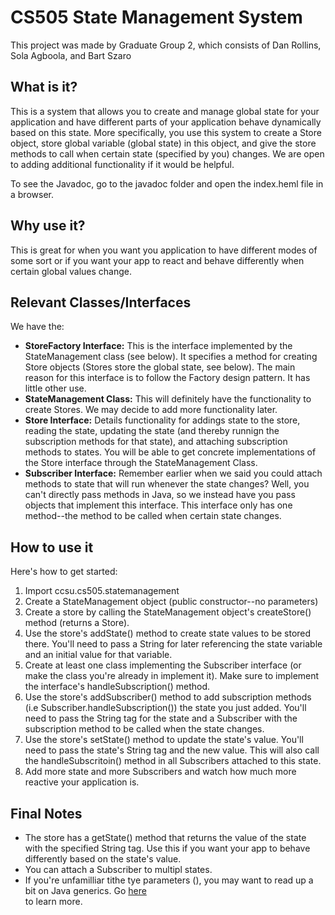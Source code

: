 <h1>CS505 State Management System</h1>
<p>This project was made by Graduate Group 2, which consists of Dan
Rollins, Sola Agboola, and Bart Szaro</p>
<h2>What is it?</h2>
<p>This is a system that allows you to create and manage global state for
your application and have different parts of your application behave
dynamically based on this state. More specifically, you use this system to
create a Store object, store global variable (global state) in this object, and
give the store methods to call when certain state (specified by you) changes.
We are open to adding additional functionality if it would be helpful.</p>
<p>To see the Javadoc, go to the javadoc folder and open the index.heml file in
a browser.</p>
<h2>Why use it?</h2>
<p>This is great for when you want you application to have different modes
of some sort or if you want your app to react and behave differently when certain
global values change.
<h2>Relevant Classes/Interfaces</h2>
We have the:
<ul>
	<li><strong>StoreFactory Interface:</strong> This is the interface implemented
	by the StateManagement class (see below). It specifies a method for creating
	Store objects (Stores store the global state, see below). The main reason for this
	interface is to follow the Factory design pattern. It has little other use.</li>
	<li><strong>StateManagement Class:</strong> This will definitely have the
	functionality to create Stores. We may decide to add  more functionality later.</li>
	<li><strong>Store Interface:</strong> Details functionality for addings state
	to the store, reading the state, updating the state (and thereby runnign the
	subscription methods for that state), and attaching subscription methods to states.
	You will be able to get concrete implementations of the Store interface
	through the StateManagement Class.</li>
	<li><strong>Subscriber Interface:</strong> Remember earlier when we said you
	could attach methods to state that will run whenever the state changes? Well, you
	can't directly pass methods in Java, so we instead have you pass objects that
	implement this interface. This interface only has one method--the method to
	be called when certain state changes.</li>
</ul>
<h2>How to use it</h2>
Here's how to get started:
<ol>
	<li>Import ccsu.cs505.statemanagement</li>
	<li>Create a StateManagement object (public constructor--no parameters)</li>
	<li>Create a store by calling the StateManagement object's createStore() method
	(returns a Store).</li>
	<li>Use the store's addState() method to create state values to be stored there.
	You'll need to pass a String for later referencing the state variable and an initial
	value for that variable.</li>
	<li>Create at least one class implementing the Subscriber interface (or make
	the class you're already in implement it). Make sure to implement the interface's
	handleSubscription() method.</li>
	<li>Use the store's addSubscriber() method to add subscription methods (i.e
	Subscriber.handleSubscription()) the state you just added. You'll need to pass the String
	tag for the state and a Subscriber with the subscription method to be called when the
	state changes.</li>
	<li>Use the store's setState() method to update the state's value. You'll need
	to pass the state's String tag and the new value. This will also call the
	handleSubscritoin() method in all Subscribers attached to this state.</li>
	<li>Add more state and more Subscribers and watch how much more reactive
	your application is.</li>
</ol>
<h2>Final Notes</h2>
<ul>
	<li>The store has a getState() method that returns the value
	of the state with the specified String tag. Use this if you want your app to
	behave differently based on the state's value.</li>
	<li>You can attach a Subscriber to multipl states.</li>
	<li>If you're unfamilliar tithe tye parameters (<T>), you may want to read up
	a bit on Java generics. Go
	<a href="https://docs.oracle.com/javase/tutorial/java/generics/index.html"
	target="_blank">here</a></li> to learn more.
</ul>